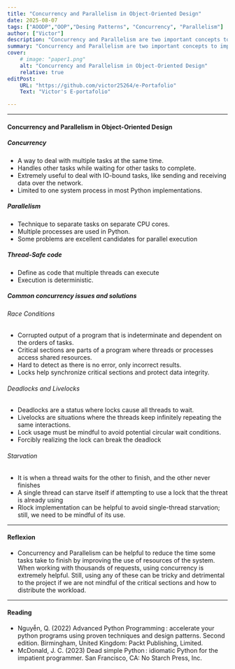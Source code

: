 ```yaml
---
title: "Concurrency and Parallelism in Object-Oriented Design" 
date: 2025-08-07
tags: ["AOODP","OOP","Desing Patterns", "Concurrency", "Parallelism"]
author: ["Victor"]
description: "Concurrency and Parallelism are two important concepts to improve CPU utilization. Still, there are many considerations to use them correctly." 
summary: "Concurrency and Parallelism are two important concepts to improve CPU utilization. Still, there are many considerations to use them correctly." 
cover:
    # image: "paper1.png"
    alt: "Concurrency and Parallelism in Object-Oriented Design"
    relative: true
editPost:
    URL: "https://github.com/victor25264/e-Portafolio"
    Text: "Victor's E-portafolio"

---
```


---

#### Concurrency and Parallelism in Object-Oriented Design

##### Concurrency
+ A way to deal with multiple tasks at the same time.
+ Handles other tasks while waiting for other tasks to complete.
+ Extremely useful to deal with IO-bound tasks, like sending and receiving data over the network.
+ Limited to one system process in most Python implementations.

##### Parallelism
+ Technique to separate tasks on separate CPU cores.
+ Multiple processes are used in Python.
+ Some problems are excellent candidates for parallel execution

##### Thread-Safe code
+ Define as code that multiple threads can execute
+ Execution is deterministic.

##### Common concurrency issues and solutions

###### Race Conditions
+ Corrupted output of a program that is indeterminate and dependent on the orders of tasks.
+ Critical sections are parts of a program where threads or processes access shared resources.
+ Hard to detect as there is no error, only incorrect results.
+ Locks help synchronize critical sections and protect data integrity.

###### Deadlocks and Livelocks
+ Deadlocks are a status where locks cause all threads to wait.
+ Livelocks are situations where the threads keep infinitely repeating the same interactions.
+ Lock usage must be mindful to avoid potential circular wait conditions.
+ Forcibly realizing the lock can break the deadlock

###### Starvation
+ It is when a thread waits for the other to finish, and the other never finishes
+ A single thread can starve itself if attempting to use a lock that the threat is already using
+ Rlock implementation can be helpful to avoid single-thread starvation; still, we need to be mindful of its use.


---

#### Reflexion
+ Concurrency and Parallelism can be helpful to reduce the time some tasks take to finish by improving the use of resources of the system. When working with thousands of requests, using concurrency is extremely helpful. Still, using any of these can be tricky and detrimental to the project if we are not mindful of the critical sections and how to distribute the workload.

---

#### Reading 

+ Nguyễn, Q. (2022) Advanced Python Programming : accelerate your python programs using proven techniques and design patterns. Second edition. Birmingham, United Kingdom: Packt Publishing, Limited.
+ McDonald, J. C. (2023) Dead simple Python : idiomatic Python for the impatient programmer. San Francisco, CA: No Starch Press, Inc.
